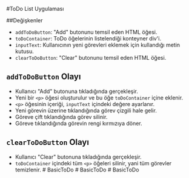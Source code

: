 #ToDo List Uygulaması

##Değişkenler

- `addToDoButton`: "Add" butonunu temsil eden HTML öğesi.
- `toDoContainer`: ToDo öğelerinin listelendiği konteyner div'i.
- `inputText`: Kullanıcının yeni görevleri eklemek için kullandığı metin kutusu.
- `clearToDoButton`: "Clear" butonunu temsil eden HTML öğesi.

## `addToDoButton` Olayı

- Kullanıcı "Add" butonuna tıkladığında gerçekleşir.
- Yeni bir `<p>` öğesi oluşturulur ve bu öğe `toDoContainer` içine eklenir.
- `<p>` öğesinin içeriği, `inputText` içindeki değere ayarlanır.
- Yeni görevin üzerine tıklandığında görev çizgili hale gelir.
- Göreve çift tıklandığında görev silinir.
- Göreve tıklandığında görevin rengi kırmızıya döner.

## `clearToDoButton` Olayı

- Kullanıcı "Clear" butonuna tıkladığında gerçekleşir.
- `toDoContainer` içindeki tüm `<p>` öğeleri silinir, yani tüm görevler temizlenir.
#   B a s i c T o D o 
 
 #   B a s i c T o D o 
 
 #   B a s i c T o D o 
 
 
